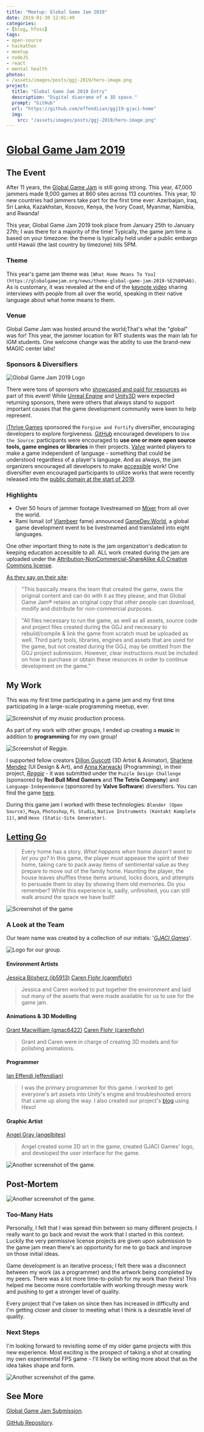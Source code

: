 ```yaml
---
title: "Meetup: Global Game Jam 2019"
date: 2019-01-30 12:01:49
categories: 
- [blog, hfoss]
tags:
- open-source
- hackathon
- meetup
- nodeJS
- react
- mental health
photos:
- /assets/images/posts/ggj-2019/hero-image.png
project:
  title: "Global Game Jam 2019 Entry"
  description: "Digital diaorama of a 3D space."
  prompt: "GitHub"
  url: "https://github.com/effendiian/ggj19-gjaci-home"
  img: 
    src: "/assets/images/posts/ggj-2019/hero-image.png"
---
```


# [Global Game Jam 2019](https://globalgamejam.org/news/time-go-home-ggj19-roundup) #

## The Event ##

After 11 years, the [Global Game Jam](https://globalgamejam.org) is still going strong. This year, 47,000 jammers made 9,000 games at 860 sites across 113 countries. This year, 10 new countries had jammers take part for the first time ever: Azerbaijan, Iraq, Sri Lanka, Kazakhstan, Kosovo, Kenya, the Ivory Coast, Myanmar, Namibia, and Rwanda!

This year, Global Game Jam 2019 took place from January 25th to January 27th; I was there for a majority of the time! Typically, the game jam time is based on your timezone: the theme is typically held under a public embargo until Hawaii (the last country by timezone) hits 5PM.

### Theme ###

This year's game jam theme was `[What Home Means To You](https://globalgamejam.org/news/theme-global-game-jam-2019-%E2%80%A6)`. As is customary, it was revealed at the end of the [keynote video](https://youtu.be/pUohwjq9RkA?t=836) sharing interviews with people from all over the world, speaking in their native language about what home means to them.

### Venue ###

Global Game Jam was hosted around the world;That's what the "global" was for! This year, the jammer location for RIT students was the main lab for IGM students. One welcome change was the ability to use the brand-new MAGIC center labs!

### Sponsors & Diversifiers ###

![Global Game Jam 2019 Logo](/assets/images/posts/ggj-2019/ggj.jpg)

There were tons of sponsors who [showcased and paid for resources](https://globalgamejam.org/jammer-resources) as part of this event! While [Unreal Engine]() and [Unity3D]() were expected returning sponsors, there were others that always stand to support important causes that the game development community were keen to help represent.

[iThrive Games](http://ithrivegames.org/) sponsored the `Forgive and Fortify` diversifier, encouraging developers to explore forgiveness. [GitHub](https://github.com/) encouraged developers to `Use the Source`: participants were encouraged to **use one or more open source tools, game engines or libraries** in their projects. [Valve](https://www.valvesoftware.com/en/) wanted players to make a game independent of language - something that could be understood regardless of a player's language. And as always, the jam organizers encouraged all developers to make [accessible](https://docs.microsoft.com/en-us/windows/desktop/winauto/microsoft-active-accessibility) work! One diversifier even encouraged participants to utilize works that were recently released into the [public domain at the start of 2019](https://en.wikipedia.org/wiki/2019_in_public_domain).

### Highlights ###

- Over 50 hours of jammer footage livestreamed on [Mixer](https://mixer.com/) from all over the world.
- Rami Ismail (of [Vlambeer](https://www.vlambeer.com/) fame) announced [GameDev.World](https://gamedev.world/), a global game development event to be livestreamed and translated into eight languages.

One other important thing to note is the jam organization's dedication to keeping education accessible to all. ALL work created during the jam are uploaded under the [Attribution-NonCommercial-ShareAlike 4.0 Creative Commons license](https://creativecommons.org/licenses/by-nc-sa/4.0/).

[As they say on their site](https://globalgamejam.org/legal-policies):

> "This basically means the team that created the game, owns the original content and can do with it as they please, and that Global Game Jam® retains an original copy that other people can download, modify and distribute for non-commercial purposes. 

> "All files necessary to run the game, as well as all assets, source code and project files created during the GGJ and necessary to rebuild/compile & link the game from scratch must be uploaded as well. Third party tools, libraries, engines and assets that are used for the game, but not created during the GGJ, may be omitted from the GGJ project submission. However, clear instructions must be included on how to purchase or obtain these resources in order to continue development on the game."

## My Work ##

This was my first time participating in a game jam and my first time participating in a large-scale programming meetup, ever. 

![Screenshot of my music production process.](/assets/images/posts/ggj-2019/screenshot-music.gif)

As part of my work with other groups, I ended up creating a **music** in addition to **programming** for my own group!

![Screenshot of Reggie.](/assets/images/posts/ggj-2019/reggie-screenshot.png)

I supported fellow creators [Dillon Guscott](https://globalgamejam.org/users/dganimates) (3D Artist & Animator), [Sharlene Mendez](https://globalgamejam.org/users/smendez15) (UI Design & Art), and [Anna Karwacki](https://globalgamejam.org/users/theninjarabbit5) (Programming), in their project, [*Reggie*](https://globalgamejam.org/2019/games/reggie) - it was submitted under the `Puzzle Design Challenge` (sponsored by **Red Bull Mind Gamers** and **The Tetris Company**) and `Language-Independence` (sponsored by **Valve Software**) diversifiers. You can find the game [here](https://github.com/theninjarabbit5/GlobalGameJam2019).

During this game jam I worked with these technologies: `Blender (Open Source)`, `Maya`, `Photoshop`, `FL Studio`, `Native Instruments (Kontakt Komplete 11)`, and `Hexo (Static-Site Generator)`.

## [Letting Go](https://globalgamejam.org/2019/games/letting-go) ##

> Every home has a story. *What happens when home doesn't want to let you go?* In this game, the player must appease the spirit of their home, taking care to pack away items of sentimental value as they prepare to move out of the family home. Haunting the player, the house leaves shuffles these items around, locks doors, and attempts to persuade them to stay by showing them old memories. Do you remember? While this experience is, sadly, unfinished, you can still walk around the space we have built!

![Screenshot of the game](/assets/images/posts/ggj-2019/screenshot-1.png)

### A Look at the Team ###

Our team name was created by a collection of our initials: '[*GJACI Games*](https://effendiian.github.io/ggj19-gjaci-home/)'.

![Logo for our group.](/assets/images/posts/ggj-2019/logo.png)

#### Environment Artists ####

[Jessica Bösherz (jb5913)](https://globalgamejam.org/users/jb5913)
[Caren Flohr (carenflohr)](https://globalgamejam.org/users/carenflohr)
> Jessica and Caren worked to put together the environment and laid out many of the assets that were made available for us to use for the game jam.

#### Animations & 3D Modelling ####

[Grant Macwilliam (gmac6422)](https://globalgamejam.org/users/gmac6422)
[Caren Flohr (carenflohr)](https://globalgamejam.org/users/carenflohr)
> Grant and Caren were in charge of creating 3D models and for polishing animations.

#### Programmer #####

[Ian Effendi (effendiian)](https://github.com/effendiian)
> I was the primary programmer for this game. I worked to get everyone's art assets into Unity's engine and troubleshooted errors that came up along the way. I also created our project's [blog](https://effendiian.github.io/ggj19-gjaci-home/) using Hexo!

#### Graphic Artist ####

[Angel Gray (angelbites)](https://globalgamejam.org/users/angelbites)
> Angel created some 2D art in the game, created GJACI Games' logo, and developed the user interface for the game.

![Another screenshot of the game.](/assets/images/posts/ggj-2019/screenshot-2.png)


## Post-Mortem ##

![Another screenshot of the game.](/assets/images/posts/ggj-2019/screenshot-3.png)

### Too-Many Hats ###

Personally, I felt that I was spread thin between so many different projects. I really want to go back and revisit the work that I started in this context. Luckily the very permissive license projects are given upon submission to the game jam mean there's an opportunity for me to go back and improve on those initial ideas. 

Game development is an iterative process; I felt there was a disconnect between my work (as a programmer) and the artwork being completed by my peers. There was a lot more time-to-polish for my work than theirs! This helped me become more comfortable with working through messy work and pushing to get a stronger level of quality.

Every project that I've taken on since then has increased in difficulty and I'm getting closer and closer to meeting what I think is a desirable level of quality.

### Next Steps ###

I'm looking forward to revisiting some of my older game projects with this new experience. Most exciting is the prospect of taking a shot at creating my own experimental FPS game - I'll likely be writing more about that as the idea takes shape and form.

![Another screenshot of the game.](/assets/images/posts/ggj-2019/screenshot-4.png)

## See More ##

[Global Game Jam Submission](https://globalgamejam.org/2019/games/letting-go-working-title).

[GitHub Repository](https://github.com/effendiian/ggj19-gjaci-home).